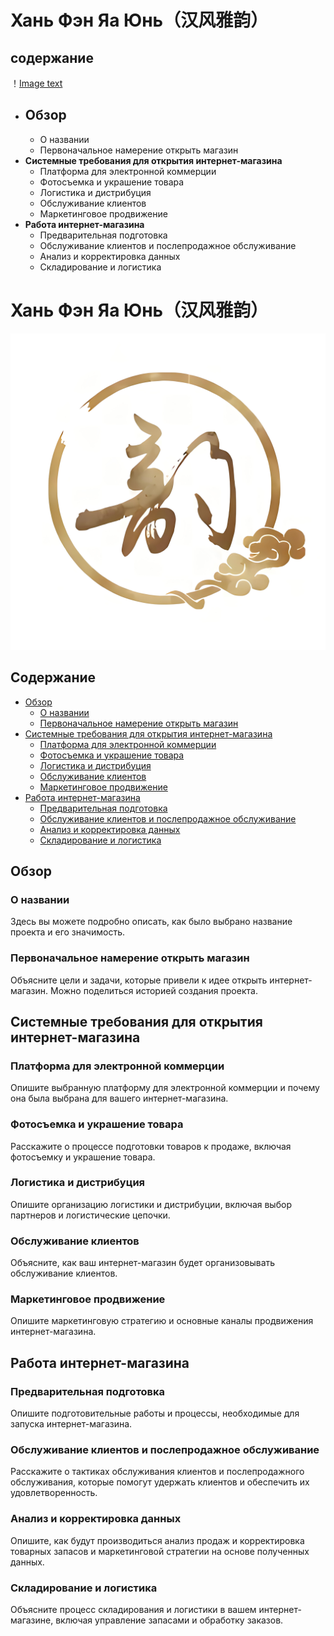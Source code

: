 # **Хань Фэн Яа Юнь（汉风雅韵）**
## **содержание** 
！[Image text](https://github.com/JiangWenchen/china-club/blob/main/cloud/1c378d6c27aaa75633ae563430999f9.jpg)
- ## Обзор
  - О названии
  - Первоначальное намерение открыть магазин      
- **Системные требования для открытия интернет-магазина**
  - Платформа для электронной коммерции
  - Фотосъемка и украшение товара
  - Логистика и дистрибуция
  - Обслуживание клиентов
  - Маркетинговое продвижение
- **Работа интернет-магазина**
  - Предварительная подготовка
  - Обслуживание клиентов и послепродажное обслуживание
  - Анализ и корректировка данных
  - Складирование и логистика
 
 # **Хань Фэн Яа Юнь（汉风雅韵）**

![Image text](https://github.com/JiangWenchen/china-club/blob/main/cloud/1c378d6c27aaa75633ae563430999f9.jpg)

## Содержание
- [Обзор](#обзор)
  - [О названии](#о-названии)
  - [Первоначальное намерение открыть магазин](#первоначальное-намерение-открыть-магазин)
- [Системные требования для открытия интернет-магазина](#системные-требования-для-открытия-интернет-магазина)
  - [Платформа для электронной коммерции](#платформа-для-электронной-коммерции)
  - [Фотосъемка и украшение товара](#фотосъемка-и-украшение-товара)
  - [Логистика и дистрибуция](#логистика-и-дистрибуция)
  - [Обслуживание клиентов](#обслуживание-клиентов)
  - [Маркетинговое продвижение](#маркетинговое-продвижение)
- [Работа интернет-магазина](#работа-интернет-магазина)
  - [Предварительная подготовка](#предварительная-подготовка)
  - [Обслуживание клиентов и послепродажное обслуживание](#обслуживание-клиентов-и-послепродажное-обслуживание)
  - [Анализ и корректировка данных](#анализ-и-корректировка-данных)
  - [Складирование и логистика](#складирование-и-логистика)

## Обзор
### О названии
Здесь вы можете подробно описать, как было выбрано название проекта и его значимость.

### Первоначальное намерение открыть магазин
Объясните цели и задачи, которые привели к идее открыть интернет-магазин. Можно поделиться историей создания проекта.

## Системные требования для открытия интернет-магазина
### Платформа для электронной коммерции
Опишите выбранную платформу для электронной коммерции и почему она была выбрана для вашего интернет-магазина.

### Фотосъемка и украшение товара
Расскажите о процессе подготовки товаров к продаже, включая фотосъемку и украшение товара.

### Логистика и дистрибуция
Опишите организацию логистики и дистрибуции, включая выбор партнеров и логистические цепочки.

### Обслуживание клиентов
Объясните, как ваш интернет-магазин будет организовывать обслуживание клиентов.

### Маркетинговое продвижение
Опишите маркетинговую стратегию и основные каналы продвижения интернет-магазина.

## Работа интернет-магазина
### Предварительная подготовка
Опишите подготовительные работы и процессы, необходимые для запуска интернет-магазина.

### Обслуживание клиентов и послепродажное обслуживание
Расскажите о тактиках обслуживания клиентов и послепродажного обслуживания, которые помогут удержать клиентов и обеспечить их удовлетворенность.

### Анализ и корректировка данных
Опишите, как будут производиться анализ продаж и корректировка товарных запасов и маркетинговой стратегии на основе полученных данных.

### Складирование и логистика
Объясните процесс складирования и логистики в вашем интернет-магазине, включая управление запасами и обработку заказов.   

